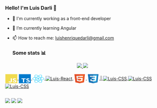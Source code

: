 ### Hello! I'm Luis Darli 👋

- 🔭 I'm currently working as a front-end developer
- 🌱 I’m currently learning Angular
- 📫 How to reach me: luishenriquedarli@gmail.com

  ### Some stats 📊

<div align="center">
  <a href="https://github.com/LuisDarli">
  <img height="180em" src="https://github-readme-stats.vercel.app/api?username=Luisdarli&show_icons=true&theme=dark&include_all_commits=true&count_private=true"/>
  <img height="180em" src="https://github-readme-stats.vercel.app/api/top-langs/?username=Luisdarli&layout=compact&langs_count=7&theme=dark"/>
</div>

<div style="display: inline_block"><br>
  <img align="center" alt="Luis-JS" height="30" width="40" src="https://raw.githubusercontent.com/devicons/devicon/master/icons/javascript/javascript-plain.svg">
  <img align="center" alt="Luis-Ts" height="30" width="40" src="https://raw.githubusercontent.com/devicons/devicon/master/icons/typescript/typescript-plain.svg">
  <img align="center" alt="Luis-React" height="30" width="40" src="https://raw.githubusercontent.com/devicons/devicon/master/icons/react/react-original.svg">
  <img align="center" alt="Luis-React" height="30" width="40" src="https://cdn.jsdelivr.net/gh/devicons/devicon/icons/angularjs/angularjs-original.svg">
  <img align="center" alt="Luis-HTML" height="30" width="40" src="https://raw.githubusercontent.com/devicons/devicon/master/icons/html5/html5-original.svg">
  <img align="center" alt="Luis-CSS" height="30" width="40" src="https://raw.githubusercontent.com/devicons/devicon/master/icons/css3/css3-original.svg">
  |
  <img align="center" alt="Luis-CSS" height="30" width="40" src="https://cdn.jsdelivr.net/gh/devicons/devicon/icons/git/git-original.svg">
  <img align="center" alt="Luis-CSS" height="30" width="40" src="https://cdn.jsdelivr.net/gh/devicons/devicon/icons/github/github-original.svg">
  <img align="center" alt="Luis-CSS" height="30" width="40" src="https://cdn.jsdelivr.net/gh/devicons/devicon/icons/photoshop/photoshop-plain.svg">
  
  
</div>
  
  ##
 
<div> 

  <a href="mailto:luishenriquedarli@gmail.com"><img src="https://img.shields.io/badge/-Gmail-%23333?style=for-the-badge&logo=gmail&logoColor=white" target="_blank"></a>
  <a href="https://www.linkedin.com/in/luis-darli-36192a163" target="_blank"><img src="https://img.shields.io/badge/-LinkedIn-%230077B5?style=for-the-badge&logo=linkedin&logoColor=white" target="_blank"></a> 
    <a href="https://instagram.com/luisdarli" target="_blank"><img src="https://img.shields.io/badge/-Instagram-%23E4405F?style=for-the-badge&logo=instagram&logoColor=white" target="_blank"></a>
 
 
</div>
  


 

